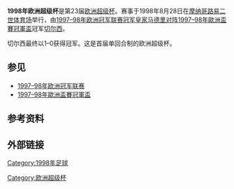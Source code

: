 **1998年欧洲超级杯**是第23届[欧洲超级杯](https://zh.wikipedia.org/wiki/欧洲超级杯 "wikilink")。赛事于1998年8月28日在[摩纳哥](../Page/摩纳哥.md "wikilink")[路易二世体育场](../Page/路易二世体育场.md "wikilink")举行，由[1997–98年欧洲冠军联赛冠军](https://zh.wikipedia.org/wiki/1997–98年欧洲冠军联赛 "wikilink")[皇家马德里对阵](https://zh.wikipedia.org/wiki/皇家马德里 "wikilink")[1997–98年歐洲盃賽冠軍盃](../Page/1997–98年歐洲盃賽冠軍盃.md "wikilink")冠军[切尔西](https://zh.wikipedia.org/wiki/切尔西足球俱乐部 "wikilink")。

切尔西最终以1–0获得冠军。这是首届单回合制的欧洲超级杯。

## 参见

  - [1997–98年欧洲冠军联赛](https://zh.wikipedia.org/wiki/1997–98年欧洲冠军联赛 "wikilink")
  - [1997–98年歐洲盃賽冠軍盃](../Page/1997–98年歐洲盃賽冠軍盃.md "wikilink")

## 参考资料

## 外部链接

[Category:1998年足球](https://zh.wikipedia.org/wiki/Category:1998年足球 "wikilink")

[Category:欧洲超级杯](https://zh.wikipedia.org/wiki/Category:欧洲超级杯 "wikilink")
